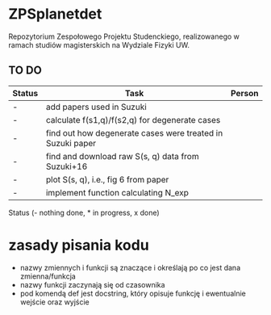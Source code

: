 # ZPSplanetdet
Repozytorium Zespołowego Projektu Studenckiego, realizowanego w ramach studiów magisterskich na Wydziale Fizyki UW. 

## TO DO

| Status | Task | Person |
|--------|------|--------|
|-| add papers used in Suzuki| |
|-| calculate f(s1,q)/f(s2,q) for degenerate cases| |
|-| find out how degenerate cases were treated in Suzuki paper| |
|-| find and download raw S(s, q) data from Suzuki+16| |
|-| plot S(s, q), i.e., fig 6 from paper| |
|-| implement function calculating N\_exp| |

Status (- nothing done, * in progress, x done)

# zasady pisania kodu
- nazwy zmiennych i funkcji są znaczące i określają po co jest dana zmienna/funkcja
- nazwy funkcji zaczynają się od czasownika
- pod komendą def jest docstring, który opisuje funkcję i ewentualnie wejście oraz wyjście

